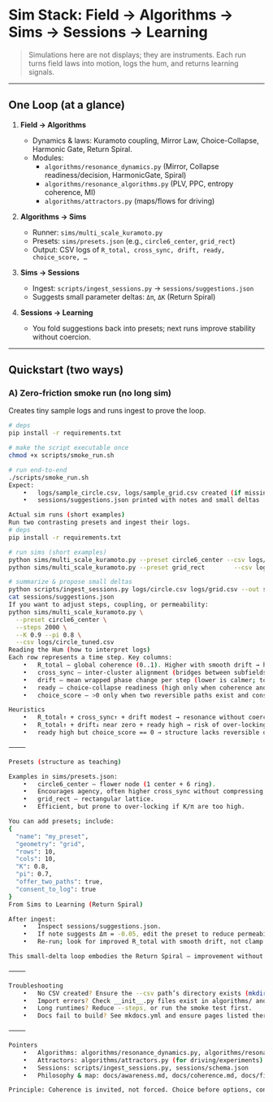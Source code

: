 # Sim Stack: Field → Algorithms → Sims → Sessions → Learning

> Simulations here are not displays; they are instruments. Each run turns field laws into motion, logs the hum, and returns learning signals.

---

## One Loop (at a glance)

1. **Field → Algorithms**  
   - Dynamics & laws: Kuramoto coupling, Mirror Law, Choice-Collapse, Harmonic Gate, Return Spiral.  
   - Modules:  
     - `algorithms/resonance_dynamics.py` (Mirror, Collapse readiness/decision, HarmonicGate, Spiral)  
     - `algorithms/resonance_algorithms.py` (PLV, PPC, entropy coherence, MI)  
     - `algorithms/attractors.py` (maps/flows for driving)

2. **Algorithms → Sims**  
   - Runner: `sims/multi_scale_kuramoto.py`  
   - Presets: `sims/presets.json` (e.g., `circle6_center`, `grid_rect`)  
   - Output: CSV logs of `R_total, cross_sync, drift, ready, choice_score, …`

3. **Sims → Sessions**  
   - Ingest: `scripts/ingest_sessions.py` → `sessions/suggestions.json`  
   - Suggests small parameter deltas: `Δπ`, `ΔK` (Return Spiral)

4. **Sessions → Learning**  
   - You fold suggestions back into presets; next runs improve stability without coercion.

---

## Quickstart (two ways)

### A) Zero-friction smoke run (no long sim)
Creates tiny sample logs and runs ingest to prove the loop.

```bash
# deps
pip install -r requirements.txt

# make the script executable once
chmod +x scripts/smoke_run.sh

# run end-to-end
./scripts/smoke_run.sh
Expect:
	•	logs/sample_circle.csv, logs/sample_grid.csv created (if missing)
	•	sessions/suggestions.json printed with notes and small deltas

Actual sim runs (short examples)
Run two contrasting presets and ingest their logs.
# deps
pip install -r requirements.txt

# run sims (short examples)
python sims/multi_scale_kuramoto.py --preset circle6_center --csv logs/circle.csv
python sims/multi_scale_kuramoto.py --preset grid_rect        --csv logs/grid.csv

# summarize & propose small deltas
python scripts/ingest_sessions.py logs/circle.csv logs/grid.csv --out sessions/suggestions.json
cat sessions/suggestions.json
If you want to adjust steps, coupling, or permeability:
python sims/multi_scale_kuramoto.py \
  --preset circle6_center \
  --steps 2000 \
  --K 0.9 --pi 0.8 \
  --csv logs/circle_tuned.csv
Reading the Hum (how to interpret logs)
Each row represents a time step. Key columns:
	•	R_total — global coherence (0..1). Higher with smooth drift → healthy resonance.
	•	cross_sync — inter-cluster alignment (bridges between subfields).
	•	drift — mean wrapped phase change per step (lower is calmer; too low can over-lock).
	•	ready — choice-collapse readiness (high only when coherence and cross-sync support it).
	•	choice_score — >0 only when two reversible paths exist and consent is present.

Heuristics
	•	R_total↑ + cross_sync↑ + drift modest → resonance without coercion.
	•	R_total↑ + drift↓ near zero + ready high → risk of over-locking; consider lowering K or π.
	•	ready high but choice_score == 0 → structure lacks reversible options; adjust preset (offer_two_paths=true).

⸻

Presets (structure as teaching)

Examples in sims/presets.json:
	•	circle6_center — flower node (1 center + 6 ring).
	•	Encourages agency, often higher cross_sync without compressing diversity.
	•	grid_rect — rectangular lattice.
	•	Efficient, but prone to over-locking if K/π are too high.

You can add presets; include:
{
  "name": "my_preset",
  "geometry": "grid",
  "rows": 10,
  "cols": 10,
  "K": 0.8,
  "pi": 0.7,
  "offer_two_paths": true,
  "consent_to_log": true
}
From Sims to Learning (Return Spiral)

After ingest:
	•	Inspect sessions/suggestions.json.
	•	If note suggests Δπ = -0.05, edit the preset to reduce permeability slightly.
	•	Re-run; look for improved R_total with smooth drift, not clamp.

This small-delta loop embodies the Return Spiral — improvement without force.

⸻

Troubleshooting
	•	No CSV created? Ensure the --csv path’s directory exists (mkdir -p logs).
	•	Import errors? Check __init__.py files exist in algorithms/ and sims/.
	•	Long runtimes? Reduce --steps, or run the smoke test first.
	•	Docs fail to build? See mkdocs.yml and ensure pages listed there exist.

⸻

Pointers
	•	Algorithms: algorithms/resonance_dynamics.py, algorithms/resonance_algorithms.py
	•	Attractors: algorithms/attractors.py (for driving/experiments)
	•	Sessions: scripts/ingest_sessions.py, sessions/schema.json
	•	Philosophy & map: docs/awareness.md, docs/coherence.md, docs/field_layers.md, docs/integration.md

Principle: Coherence is invited, not forced. Choice before options, consent before collapse.
